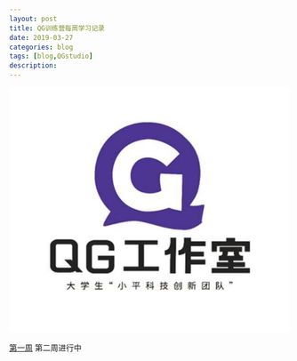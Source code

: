 ```yaml
---
layout: post
title: QG训练营每周学习记录
date: 2019-03-27
categories: blog
tags: [blog,QGstudio]
description:
---
```


![](/img/QG-studio.jpg)

[第一周](/blog/2019/03/27/QGstudio_week1/)
第二周进行中
